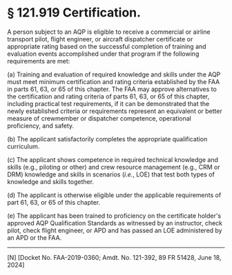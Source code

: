 # § 121.919   Certification.

A person subject to an AQP is eligible to receive a commercial or airline transport pilot, flight engineer, or aircraft dispatcher certificate or appropriate rating based on the successful completion of training and evaluation events accomplished under that program if the following requirements are met:


(a) Training and evaluation of required knowledge and skills under the AQP must meet minimum certification and rating criteria established by the FAA in parts 61, 63, or 65 of this chapter. The FAA may approve alternatives to the certification and rating criteria of parts 61, 63, or 65 of this chapter, including practical test requirements, if it can be demonstrated that the newly established criteria or requirements represent an equivalent or better measure of crewmember or dispatcher competence, operational proficiency, and safety.


(b) The applicant satisfactorily completes the appropriate qualification curriculum.


(c) The applicant shows competence in required technical knowledge and skills (e.g., piloting or other) and crew resource management (e.g., CRM or DRM) knowledge and skills in scenarios (*i.e.*, LOE) that test both types of knowledge and skills together.


(d) The applicant is otherwise eligible under the applicable requirements of part 61, 63, or 65 of this chapter.


(e) The applicant has been trained to proficiency on the certificate holder's approved AQP Qualification Standards as witnessed by an instructor, check pilot, check flight engineer, or APD and has passed an LOE administered by an APD or the FAA.



---

[N] [Docket No. FAA-2019-0360; Amdt. No. 121-392, 89 FR 51428, June 18, 2024]






